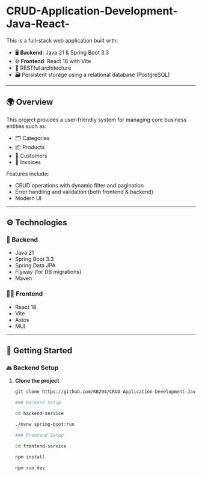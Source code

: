 # CRUD-Application-Development-Java-React-

This is a full-stack web application built with:

- 🖥 **Backend**: Java 21 & Spring Boot 3.3  
- 🌐 **Frontend**: React 18 with Vite  
- 🧩 RESTful architecture
- 🗃️ Persistent storage using a relational database (PostgreSQL)

---

## 🌍 Overview

This project provides a user-friendly system for managing core business entities such as:

- 🗂️ Categories  
- 📦 Products  
- 👥 Customers  
- 🧾 Invoices  

Features include:

- CRUD operations with dynamic filter and pagination
- Error handling and validation (both frontend & backend)  
- Modern UI

---

## ⚙️ Technologies

### 🔧 Backend

- Java 21  
- Spring Boot 3.3  
- Spring Data JPA   
- Flyway (for DB migrations)  
- Maven

### 🧑‍🎨 Frontend

- React 18  
- Vite  
- Axios  
- MUI 

---

## 🚀 Getting Started

### 🔙 Backend Setup

1. **Clone the project**
   ```bash
   git clone https://github.com/KB204/CRUD-Application-Development-Java-React-

   ### Backend Setup

   cd backend-service

   ./mvnw spring-boot:run

   ### Frontend Setup

   cd frontend-service

   npm install

   npm run dev

   




